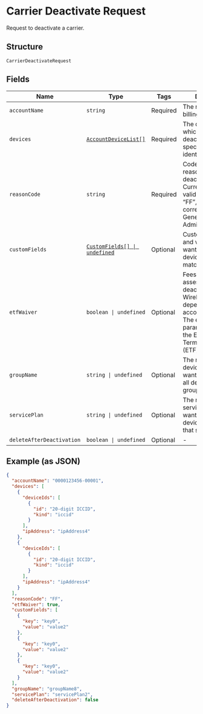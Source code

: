 
# Carrier Deactivate Request

Request to deactivate a carrier.

## Structure

`CarrierDeactivateRequest`

## Fields

| Name | Type | Tags | Description |
|  --- | --- | --- | --- |
| `accountName` | `string` | Required | The name of a billing account. |
| `devices` | [`AccountDeviceList[]`](../../doc/models/account-device-list.md) | Required | The devices for which you want to deactivate service, specified by device identifier. |
| `reasonCode` | `string` | Required | Code identifying the reason for the deactivation. Currently the only valid reason code is “FF”, which corresponds to General Admin/Maintenance. |
| `customFields` | [`CustomFields[] \| undefined`](../../doc/models/custom-fields.md) | Optional | Custom field names and values, if you want to only include devices that have matching values. |
| `etfWaiver` | `boolean \| undefined` | Optional | Fees may be assessed for deactivating Verizon Wireless devices, depending on the account contract. The etfWaiver parameter waives the Early Termination Fee (ETF), if applicable. |
| `groupName` | `string \| undefined` | Optional | The name of a device group, if you want to deactivate all devices in that group. |
| `servicePlan` | `string \| undefined` | Optional | The name of a service plan, if you want to only include devices that have that service plan. |
| `deleteAfterDeactivation` | `boolean \| undefined` | Optional | - |

## Example (as JSON)

```json
{
  "accountName": "0000123456-00001",
  "devices": [
    {
      "deviceIds": [
        {
          "id": "20-digit ICCID",
          "kind": "iccid"
        }
      ],
      "ipAddress": "ipAddress4"
    },
    {
      "deviceIds": [
        {
          "id": "20-digit ICCID",
          "kind": "iccid"
        }
      ],
      "ipAddress": "ipAddress4"
    }
  ],
  "reasonCode": "FF",
  "etfWaiver": true,
  "customFields": [
    {
      "key": "key0",
      "value": "value2"
    },
    {
      "key": "key0",
      "value": "value2"
    },
    {
      "key": "key0",
      "value": "value2"
    }
  ],
  "groupName": "groupName8",
  "servicePlan": "servicePlan2",
  "deleteAfterDeactivation": false
}
```

